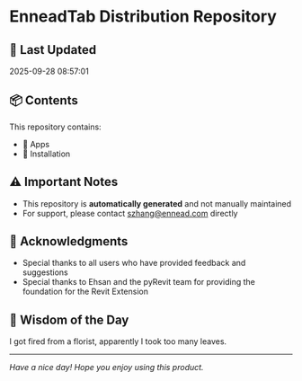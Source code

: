 # EnneadTab Distribution Repository

## 📅 Last Updated
2025-09-28 08:57:01



## 📦 Contents
This repository contains:
- 📂 Apps
- 📂 Installation

## ⚠️ Important Notes
- This repository is **automatically generated** and not manually maintained
- For support, please contact szhang@ennead.com directly

## 🙏 Acknowledgments
- Special thanks to all users who have provided feedback and suggestions
- Special thanks to Ehsan and the pyRevit team for providing the foundation for the Revit Extension

## 💭 Wisdom of the Day
I got fired from a florist, apparently I took too many leaves.

---
*Have a nice day! Hope you enjoy using this product.*
